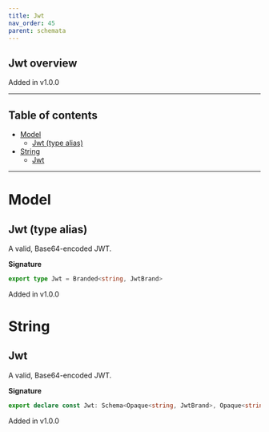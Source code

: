 ```yaml
---
title: Jwt
nav_order: 45
parent: schemata
---
```


## Jwt overview

Added in v1.0.0

---

<h2 class="text-delta">Table of contents</h2>

- [Model](#model)
  - [Jwt (type alias)](#jwt-type-alias)
- [String](#string)
  - [Jwt](#jwt)

---

# Model

## Jwt (type alias)

A valid, Base64-encoded JWT.

**Signature**

```ts
export type Jwt = Branded<string, JwtBrand>
```

Added in v1.0.0

# String

## Jwt

A valid, Base64-encoded JWT.

**Signature**

```ts
export declare const Jwt: Schema<Opaque<string, JwtBrand>, Opaque<string, JwtBrand>>
```

Added in v1.0.0
